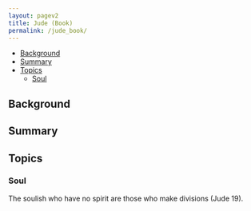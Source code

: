 ```yaml
---
layout: pagev2
title: Jude (Book)
permalink: /jude_book/
---
```

- [Background](#background)
- [Summary](#summary)
- [Topics](#topics)
  - [Soul](#soul)

## Background

## Summary

## Topics

### Soul

The soulish who have no spirit are those who make divisions (Jude 19).